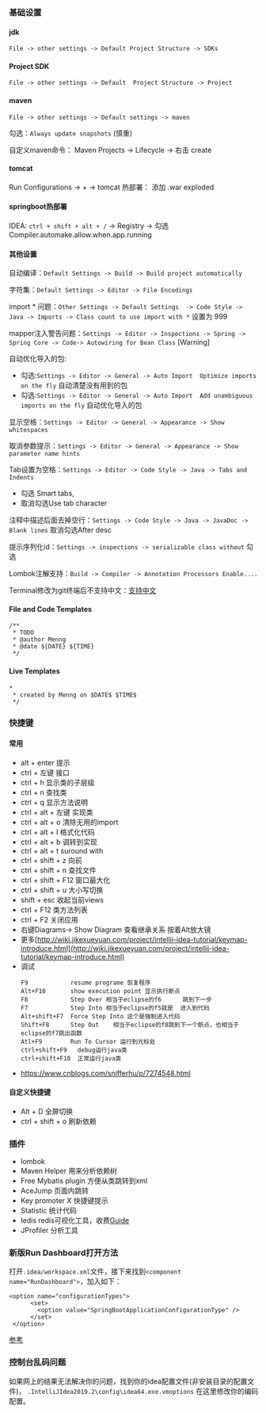 ### 基础设置
#### jdk
`File -> other settings -> Default Project Structure -> SDKs`

#### Project SDK
`File -> other settings -> Default  Project Structure -> Project`

#### maven 
`File -> other settings -> Default settings -> maven`  

勾选：`Always update snapshots`  (慎重)

自定义maven命令： Maven Projects -> Lifecycle -> 右击 create

#### tomcat
Run Configurations -> + -> tomcat
热部署： 添加 .war exploded

#### springboot热部署
IDEA: `ctrl + shift + alt + /` -> Registry -> 勾选 Compiler.automake.allow.when.app.running    
#### 其他设置
自动编译：`Default Settings -> Build -> Build project automatically`

字符集：`Default Settings -> Editor -> File Encodings`

import * 问题：`Other Settings -> Default Settings  -> Code Style -> Java -> Imports -> Class count to use import with *` 设置为 999

mapper注入警告问题：`Settings -> Editor -> Inspections -> Spring -> Spring Core -> Code-> Autowiring for Bean Class` [Warning]

自动优化导入的包:   
   - 勾选:`Settings -> Editor -> General -> Auto Import  Optimize imports on the fly` 自动清楚没有用到的包  
   - 勾选:`Settings -> Editor -> General -> Auto Import  Add unambiguous imports on the fly`  自动优化导入的包

显示空格：`Settings -> Editor -> General -> Appearance -> Show whitespaces`

取消参数提示：`Settings -> Editor -> General -> Appearance -> Show parameter name hints`

Tab设置为空格：`Settings -> Editor -> Code Style -> Java -> Tabs and Indents ` 

- 勾选 Smart tabs,
- 取消勾选Use tab character

注释中描述后面去掉空行：`Settings -> Code Style -> Java -> JavaDoc -> Blank lines` 取消勾选After desc 

提示序列化id：`Settings -> inspections -> serializable class without` 勾选

Lombok注解支持：`Build -> Compiler -> Annotation Processors Enable....`

Terminal修改为git终端后不支持中文：[支持中文](https://www.cnblogs.com/feihualuoshi/p/7908356.html)

#### File and Code Templates

```
/**
 * TODO
 * @author Menng
 * @date ${DATE} ${TIME}
 */
```

#### Live Templates

```
*
 * created by Menng on $DATE$ $TIME$
 */
```



### 快捷键

#### 常用

- alt + enter 提示
- ctrl + 左键  接口
- ctrl + h 显示类的子层级
- ctrl + n 查找类
- ctrl + q 显示方法说明
- ctrl + alt + 左键 实现类
- ctrl + alt + o 清除无用的import
- ctrl + alt + l 格式化代码
- ctrl + alt + b 调转到实现
- ctrl + alt + t suround with
- ctrl + shift + z 向前
- ctrl + shift + n 查找文件
- ctrl + shift + F12 窗口最大化
- ctrl + shift + u 大小写切换
- shift + esc 收起当前views
- ctrl + F12 类方法列表
- ctrl + F2 关闭应用
- 右键Diagrams-> Show Diagram 查看继承关系 按着Alt放大镜
- 更多[http://wiki.jikexueyuan.com/project/intellij-idea-tutorial/keymap-introduce.html](http://wiki.jikexueyuan.com/project/intellij-idea-tutorial/keymap-introduce.html)
- 调试
    ```
    F9            resume programe 恢复程序  
    Alt+F10       show execution point 显示执行断点  
    F8            Step Over 相当于eclipse的f6      跳到下一步  
    F7            Step Into 相当于eclipse的f5就是  进入到代码  
    Alt+shift+F7  Force Step Into 这个是强制进入代码  
    Shift+F8      Step Out    相当于eclipse的f8跳到下一个断点，也相当于eclipse的f7跳出函数  
    Atl+F9        Run To Cursor 运行到光标处   
    ctrl+shift+F9   debug运行java类  
    ctrl+shift+F10  正常运行java类
    ```
- https://www.cnblogs.com/snifferhu/p/7274548.html

#### 自定义快捷键

- Alt + D 全屏切换
- ctrl + shift + o 刷新依赖



### 插件
- lombok 
- Maven Helper 用来分析依赖树  
- Free Mybatis plugin 方便从类跳转到xml
- AceJump 页面内跳转  
- Key promoter X 快捷键提示
- Statistic 统计代码
- Iedis redis可视化工具，收费[Guide](https://www.codesmagic.com/iedis/userguide/getting-started)
- JProfiler 分析工具



### 新版Run Dashboard打开方法

打开`.idea/workspace.xml`文件，接下来找到`<component name="RunDashboard">`，加入如下：
```
<option name="configurationTypes">  
      <set>  
        <option value="SpringBootApplicationConfigurationType" />  
      </set>  
 </option>  
```
[参考](https://www.cnblogs.com/yangtianle/p/8818255.html)



### 控制台乱码问题

如果网上的结果无法解决你的问题，找到你的idea配置文件(非安装目录的配置文件)， `.IntelliJIdea2019.2\config\idea64.exe.vmoptions` 在这里修改你的编码配置。 